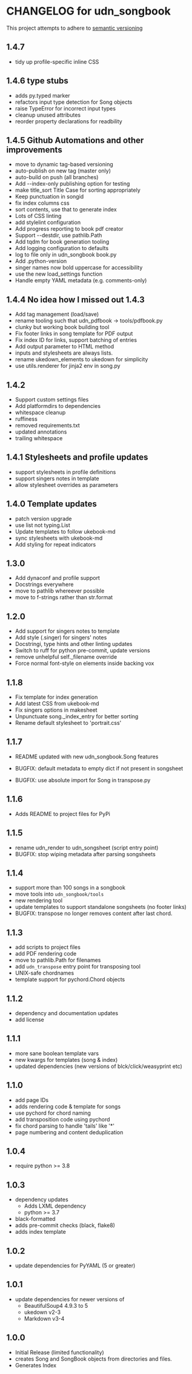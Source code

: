 # CHANGELOG for udn_songbook

This project attempts to adhere to [semantic versioning](https://semver.org)
## 1.4.7
- tidy up profile-specific inline CSS

## 1.4.6 type stubs
- adds py.typed marker
- refactors input type detection for Song objects
- raise TypeError for incorrect input types
- cleanup unused attributes
- reorder property declarations for readbility

## 1.4.5 Github Automations and other improvements
- move to dynamic tag-based versioning
- auto-publish on new tag (master only)
- auto-build on push (all branches)
- Add --index-only publishing option for testing
- make title_sort Title Case for sorting appropriately
- Keep punctuation in songid
- fix index columns css
- sort contents, use that to generate index
- Lots of CSS linting
- add stylelint configuration
- Add progress reporting to book pdf creator
- Support --destdir, use pathlib.Path
- Add tqdm for book generation tooling
- Add logging configuration to defaults
- log to file only in udn_songbook book.py
- Add .python-version
- singer names now bold uppercase for accessibility
- use the new load_settings function
- Handle empty YAML metadata (e.g. comments-only)

## 1.4.4 No idea how I missed out 1.4.3
- Add tag management (load/save)
- rename tooling such that udn_pdfbook -> tools/pdfbook.py
- clunky but working book building tool
- Fix footer links in song template for PDF output
- Fix index ID for links, support batching of entries
- Add output parameter to HTML method
- inputs and stylesheets are always lists.
- rename ukedown_elements to ukedown for simplicity
- use utils.renderer for jinja2 env in song.py


## 1.4.2
- Support custom settings files
- Add platformdirs to dependencies
- whitespace cleanup
- ruffiness
- removed requirements.txt
- updated annotations
- trailing whitespace

## 1.4.1 Stylesheets and profile updates
- support stylesheets in profile definitions
- support singers notes in template
- allow stylesheet overrides as parameters

## 1.4.0 Template updates
- patch version upgrade
- use list not typing.List
- Update templates to follow ukebook-md
- sync stylesheets with ukebook-md
- Add styling for repeat indicators


## 1.3.0
- Add dynaconf and profile support
- Docstrings everywhere
- move to pathlib whereever possible
- move to f-strings rather than str.format


## 1.2.0
- Add support for singers notes to template
- Add style (.singer) for singers' notes
- Docstringi, type hints and other linting updates
- Switch to ruff for python pre-commit, update versions
- remove unhelpful self._filename override
- Force normal font-style on elements inside backing vox

## 1.1.8

- Fix template for index generation
- Add latest CSS from ukebook-md
- Fix singers options in makesheet
- Unpunctuate song._index_entry for better sorting
- Rename default stylesheet to 'portrait.css'

## 1.1.7

- README updated with new udn_songbook.Song features

- BUGFIX: default metadata to empty dict if not present in songsheet
- BUGFIX: use absolute import for Song in transpose.py

## 1.1.6

- Adds README to project files for PyPi

## 1.1.5

- rename udn_render to udn_songsheet (script entry point)
- BUGFIX: stop wiping metadata after parsing songsheets

## 1.1.4

- support more than 100 songs in a songbook
- move tools into `udn_songbook/tools`
- new rendering tool
- update templates to support standalone songsheets (no footer links)
- BUGFIX: transpose no longer removes content after last chord.


## 1.1.3

- add scripts to project files
- add PDF rendering code
- move to pathlib.Path for filenames
- add `udn_transpose` entry point for transposing tool
- UNIX-safe chordnames
- template support for pychord.Chord objects

## 1.1.2

- dependency and documentation updates
- add license


## 1.1.1

- more sane boolean template vars
- new kwargs for templates (song & index)
- updated dependencies (new versions of blck/click/weasyprint etc)

## 1.1.0

- add page IDs
- adds rendering code & template for songs
- use pychord for chord naming
- add transposition code using pychord
- fix chord parsing to handle 'tails' like '*'
- page numbering and content deduplication

## 1.0.4

- require python >= 3.8

## 1.0.3

- dependency updates
  - Adds LXML dependency
  - python >= 3.7
- black-formatted
- adds pre-commit checks (black, flake8)
- adds index template

## 1.0.2

- update dependencies for PyYAML (5 or greater)

## 1.0.1

- update dependencies for newer versions of
  - BeautifulSoup4 4.9.3 to 5
  - ukedown v2-3
  - Markdown v3-4

## 1.0.0

- Initial Release (limited functionality)
- creates Song and SongBook objects from directories and files.
- Generates Index
